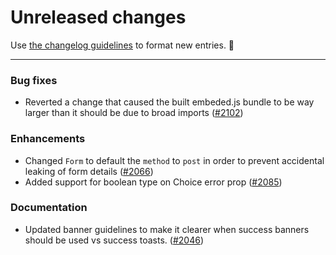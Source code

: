 # Unreleased changes

Use [the changelog guidelines](https://git.io/polaris-changelog-guidelines) to format new entries. 💜

---

### Bug fixes

- Reverted a change that caused the built embeded.js bundle to be way larger than it should be due to broad imports ([#2102](https://github.com/Shopify/polaris-react/pull/2102))

### Enhancements

- Changed `Form` to default the `method` to `post` in order to prevent accidental leaking of form details ([#2066](https://github.com/Shopify/polaris-react/pull/2066))
- Added support for boolean type on Choice error prop ([#2085](https://github.com/shopify/polaris-react/pull/2085))

### Documentation

- Updated banner guidelines to make it clearer when success banners should be used vs success toasts. ([#2046](https://github.com/Shopify/polaris-react/pull/2046))
